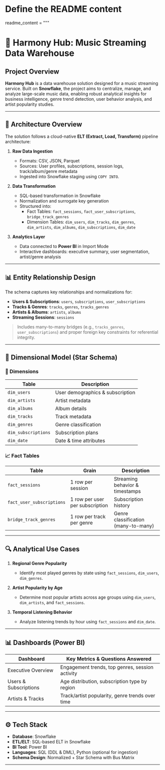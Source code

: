 # Define the README content
readme_content = """
# 🎵 Harmony Hub: Music Streaming Data Warehouse

## Project Overview
**Harmony Hub** is a data warehouse solution designed for a music streaming service. Built on **Snowflake**, the project aims to centralize, manage, and analyze large-scale music data, enabling robust analytical insights for business intelligence, genre trend detection, user behavior analysis, and artist popularity studies.

---

## 📐 Architecture Overview

The solution follows a cloud-native **ELT (Extract, Load, Transform)** pipeline architecture:

1. **Raw Data Ingestion**
   - Formats: CSV, JSON, Parquet
   - Sources: User profiles, subscriptions, session logs, track/album/genre metadata
   - Ingested into Snowflake staging using `COPY INTO`.

2. **Data Transformation**
   - SQL-based transformation in Snowflake
   - Normalization and surrogate key generation
   - Structured into:
     - Fact Tables: `fact_sessions`, `fact_user_subscriptions`, `bridge_track_genres`
     - Dimension Tables: `dim_users`, `dim_tracks`, `dim_genres`, `dim_artists`, `dim_albums`, `dim_subscriptions`, `dim_date`

3. **Analytics Layer**
   - Data connected to **Power BI** in Import Mode
   - Interactive dashboards: executive summary, user segmentation, artist/genre analysis

---

## 📊 Entity Relationship Design

The schema captures key relationships and normalizations for:

- **Users & Subscriptions**: `users`, `subscriptions`, `user_subscriptions`
- **Tracks & Genres**: `tracks`, `genres`, `tracks_genres`
- **Artists & Albums**: `artists`, `albums`
- **Streaming Sessions**: `sessions`

> Includes many-to-many bridges (e.g., `tracks_genres`, `user_subscriptions`) and proper foreign key constraints for referential integrity.

---

## 🧠 Dimensional Model (Star Schema)

### 📁 Dimensions
| Table            | Description                        |
|------------------|------------------------------------|
| `dim_users`      | User demographics & subscription   |
| `dim_artists`    | Artist metadata                    |
| `dim_albums`     | Album details                      |
| `dim_tracks`     | Track metadata                     |
| `dim_genres`     | Genre classification               |
| `dim_subscriptions` | Subscription plans              |
| `dim_date`       | Date & time attributes             |

### 📈 Fact Tables
| Table                  | Grain                            | Description                         |
|------------------------|----------------------------------|-------------------------------------|
| `fact_sessions`        | 1 row per session                | Streaming behavior & timestamps     |
| `fact_user_subscriptions` | 1 row per user per subscription | Subscription history                |
| `bridge_track_genres`  | 1 row per track per genre        | Genre classification (many-to-many) |

---

## 🔍 Analytical Use Cases

1. **Regional Genre Popularity**
   - Identify most played genres by state using `fact_sessions`, `dim_users`, `dim_genres`.

2. **Artist Popularity by Age**
   - Determine most popular artists across age groups using `dim_users`, `dim_artists`, and `fact_sessions`.

3. **Temporal Listening Behavior**
   - Analyze listening trends by hour using `fact_sessions` and `dim_date`.

---

## 📊 Dashboards (Power BI)

| Dashboard                 | Key Metrics & Questions Answered                            |
|---------------------------|-------------------------------------------------------------|
| Executive Overview        | Engagement trends, top genres, session activity             |
| Users & Subscriptions     | Age distribution, subscription type by region               |
| Artists & Tracks          | Track/artist popularity, genre trends over time             |

---

## ⚙️ Tech Stack

- **Database**: Snowflake
- **ETL/ELT**: SQL-based ELT in Snowflake
- **BI Tool**: Power BI
- **Languages**: SQL (DDL & DML), Python (optional for ingestion)
- **Schema Design**: Normalized + Star Schema with Bus Matrix

---
